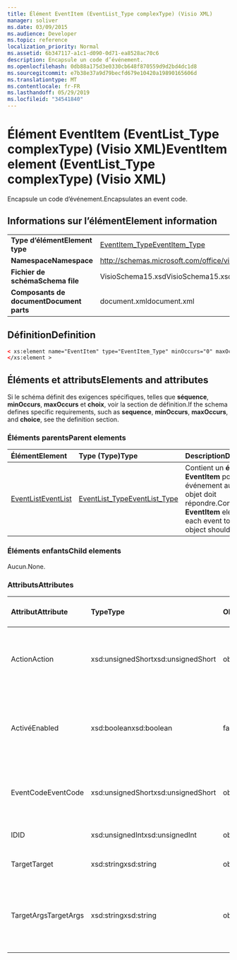 ```yaml
---
title: Élément EventItem (EventList_Type complexType) (Visio XML)
manager: soliver
ms.date: 03/09/2015
ms.audience: Developer
ms.topic: reference
localization_priority: Normal
ms.assetid: 6b347117-a1c1-d090-0d71-ea8528ac70c6
description: Encapsule un code d’événement.
ms.openlocfilehash: 0db88a175d3e0330cb648f870559d9d2bd4dc1d8
ms.sourcegitcommit: e7b38e37a9d79becfd679e10420a19890165606d
ms.translationtype: MT
ms.contentlocale: fr-FR
ms.lasthandoff: 05/29/2019
ms.locfileid: "34541840"
---
```

# <a name="eventitem-element-eventlist_type-complextype-visio-xml"></a><span data-ttu-id="29089-103">Élément EventItem (EventList_Type complexType) (Visio XML)</span><span class="sxs-lookup"><span data-stu-id="29089-103">EventItem element (EventList_Type complexType) (Visio XML)</span></span>

<span data-ttu-id="29089-104">Encapsule un code d’événement.</span><span class="sxs-lookup"><span data-stu-id="29089-104">Encapsulates an event code.</span></span>
  
## <a name="element-information"></a><span data-ttu-id="29089-105">Informations sur l’élément</span><span class="sxs-lookup"><span data-stu-id="29089-105">Element information</span></span>

|||
|:-----|:-----|
|<span data-ttu-id="29089-106">**Type d’élément**</span><span class="sxs-lookup"><span data-stu-id="29089-106">**Element type**</span></span> <br/> |[<span data-ttu-id="29089-107">EventItem_Type</span><span class="sxs-lookup"><span data-stu-id="29089-107">EventItem_Type</span></span>](eventitem_type-complextypevisio-xml.md) <br/> |
|<span data-ttu-id="29089-108">**Namespace**</span><span class="sxs-lookup"><span data-stu-id="29089-108">**Namespace**</span></span> <br/> |http://schemas.microsoft.com/office/visio/2012/main  <br/> |
|<span data-ttu-id="29089-109">**Fichier de schéma**</span><span class="sxs-lookup"><span data-stu-id="29089-109">**Schema file**</span></span> <br/> |<span data-ttu-id="29089-110">VisioSchema15.xsd</span><span class="sxs-lookup"><span data-stu-id="29089-110">VisioSchema15.xsd</span></span>  <br/> |
|<span data-ttu-id="29089-111">**Composants de document**</span><span class="sxs-lookup"><span data-stu-id="29089-111">**Document parts**</span></span> <br/> |<span data-ttu-id="29089-112">document.xml</span><span class="sxs-lookup"><span data-stu-id="29089-112">document.xml</span></span>  <br/> |
   
## <a name="definition"></a><span data-ttu-id="29089-113">Définition</span><span class="sxs-lookup"><span data-stu-id="29089-113">Definition</span></span>

```XML
< xs:element name="EventItem" type="EventItem_Type" minOccurs="0" maxOccurs="unbounded" >
</xs:element >
```

## <a name="elements-and-attributes"></a><span data-ttu-id="29089-114">Éléments et attributs</span><span class="sxs-lookup"><span data-stu-id="29089-114">Elements and attributes</span></span>

<span data-ttu-id="29089-115">Si le schéma définit des exigences spécifiques, telles que **séquence**, **minOccurs**, **maxOccurs** et **choix**, voir la section de définition.</span><span class="sxs-lookup"><span data-stu-id="29089-115">If the schema defines specific requirements, such as **sequence**, **minOccurs**, **maxOccurs**, and **choice**, see the definition section.</span></span> 
  
### <a name="parent-elements"></a><span data-ttu-id="29089-116">Éléments parents</span><span class="sxs-lookup"><span data-stu-id="29089-116">Parent elements</span></span>

|<span data-ttu-id="29089-117">**Élément**</span><span class="sxs-lookup"><span data-stu-id="29089-117">**Element**</span></span>|<span data-ttu-id="29089-118">**Type (Type)**</span><span class="sxs-lookup"><span data-stu-id="29089-118">**Type**</span></span>|<span data-ttu-id="29089-119">**Description**</span><span class="sxs-lookup"><span data-stu-id="29089-119">**Description**</span></span>|
|:-----|:-----|:-----|
|[<span data-ttu-id="29089-120">EventList</span><span class="sxs-lookup"><span data-stu-id="29089-120">EventList</span></span>](eventlist-element-visiodocument_type-complextypevisio-xml.md) <br/> |[<span data-ttu-id="29089-121">EventList_Type</span><span class="sxs-lookup"><span data-stu-id="29089-121">EventList_Type</span></span>](eventlist_type-complextypevisio-xml.md) <br/> |<span data-ttu-id="29089-122">Contient un **élément EventItem** pour chaque événement auquel un objet doit répondre.</span><span class="sxs-lookup"><span data-stu-id="29089-122">Contains an **EventItem** element for each event to which an object should respond.</span></span>  <br/> |
   
### <a name="child-elements"></a><span data-ttu-id="29089-123">Éléments enfants</span><span class="sxs-lookup"><span data-stu-id="29089-123">Child elements</span></span>

<span data-ttu-id="29089-124">Aucun.</span><span class="sxs-lookup"><span data-stu-id="29089-124">None.</span></span>
  
### <a name="attributes"></a><span data-ttu-id="29089-125">Attributs</span><span class="sxs-lookup"><span data-stu-id="29089-125">Attributes</span></span>

|<span data-ttu-id="29089-126">**Attribut**</span><span class="sxs-lookup"><span data-stu-id="29089-126">**Attribute**</span></span>|<span data-ttu-id="29089-127">**Type**</span><span class="sxs-lookup"><span data-stu-id="29089-127">**Type**</span></span>|<span data-ttu-id="29089-128">**Obligatoire**</span><span class="sxs-lookup"><span data-stu-id="29089-128">**Required**</span></span>|<span data-ttu-id="29089-129">**Description**</span><span class="sxs-lookup"><span data-stu-id="29089-129">**Description**</span></span>|<span data-ttu-id="29089-130">**Valeurs possibles**</span><span class="sxs-lookup"><span data-stu-id="29089-130">**Possible values**</span></span>|
|:-----|:-----|:-----|:-----|:-----|
|<span data-ttu-id="29089-131">Action</span><span class="sxs-lookup"><span data-stu-id="29089-131">Action</span></span>  <br/> |<span data-ttu-id="29089-132">xsd:unsignedShort</span><span class="sxs-lookup"><span data-stu-id="29089-132">xsd:unsignedShort</span></span>  <br/> |<span data-ttu-id="29089-133">obligatoire</span><span class="sxs-lookup"><span data-stu-id="29089-133">required</span></span>  <br/> |<span data-ttu-id="29089-134">Spécifie le code d’action de **l’élément EventItem** parent.</span><span class="sxs-lookup"><span data-stu-id="29089-134">Specifies the action code of the parent **EventItem** element.</span></span>  <br/> |<span data-ttu-id="29089-135">Valeurs du type xsd:unsignedShort.</span><span class="sxs-lookup"><span data-stu-id="29089-135">Values of the xsd:unsignedShort type.</span></span>  <br/> |
|<span data-ttu-id="29089-136">Activé</span><span class="sxs-lookup"><span data-stu-id="29089-136">Enabled</span></span>  <br/> |<span data-ttu-id="29089-137">xsd:boolean</span><span class="sxs-lookup"><span data-stu-id="29089-137">xsd:boolean</span></span>  <br/> |<span data-ttu-id="29089-138">facultatif</span><span class="sxs-lookup"><span data-stu-id="29089-138">optional</span></span>  <br/> |<span data-ttu-id="29089-139">Représente un indicateur indiquant si l’événement est activé ou désactivé.</span><span class="sxs-lookup"><span data-stu-id="29089-139">Represents a flag indicating if the event is enabled or disabled.</span></span>  <br/> |<span data-ttu-id="29089-140">Valeurs du type xsd:boolean.</span><span class="sxs-lookup"><span data-stu-id="29089-140">Values of the xsd:boolean type.</span></span>  <br/> |
|<span data-ttu-id="29089-141">EventCode</span><span class="sxs-lookup"><span data-stu-id="29089-141">EventCode</span></span>  <br/> |<span data-ttu-id="29089-142">xsd:unsignedShort</span><span class="sxs-lookup"><span data-stu-id="29089-142">xsd:unsignedShort</span></span>  <br/> |<span data-ttu-id="29089-143">obligatoire</span><span class="sxs-lookup"><span data-stu-id="29089-143">required</span></span>  <br/> |<span data-ttu-id="29089-144">Code indiquant l’événement qui déclenche l’module.</span><span class="sxs-lookup"><span data-stu-id="29089-144">A code indicating the event that triggers the add-on.</span></span>  <br/> |<span data-ttu-id="29089-145">Valeurs du type xsd:unsignedShort.</span><span class="sxs-lookup"><span data-stu-id="29089-145">Values of the xsd:unsignedShort type.</span></span>  <br/> |
|<span data-ttu-id="29089-146">ID</span><span class="sxs-lookup"><span data-stu-id="29089-146">ID</span></span>  <br/> |<span data-ttu-id="29089-147">xsd:unsignedInt</span><span class="sxs-lookup"><span data-stu-id="29089-147">xsd:unsignedInt</span></span>  <br/> |<span data-ttu-id="29089-148">obligatoire</span><span class="sxs-lookup"><span data-stu-id="29089-148">required</span></span>  <br/> |<span data-ttu-id="29089-149">ID de l’événement.</span><span class="sxs-lookup"><span data-stu-id="29089-149">The ID of the event.</span></span>  <br/> |<span data-ttu-id="29089-150">Valeurs du type xsd:unsignedInt.</span><span class="sxs-lookup"><span data-stu-id="29089-150">Values of the xsd:unsignedInt type.</span></span>  <br/> |
|<span data-ttu-id="29089-151">Target</span><span class="sxs-lookup"><span data-stu-id="29089-151">Target</span></span>  <br/> |<span data-ttu-id="29089-152">xsd:string</span><span class="sxs-lookup"><span data-stu-id="29089-152">xsd:string</span></span>  <br/> |<span data-ttu-id="29089-153">obligatoire</span><span class="sxs-lookup"><span data-stu-id="29089-153">required</span></span>  <br/> |<span data-ttu-id="29089-154">Spécifie la cible d’un événement.</span><span class="sxs-lookup"><span data-stu-id="29089-154">Specifies the target of an event.</span></span>  <br/> |<span data-ttu-id="29089-155">Valeurs du type xsd:string.</span><span class="sxs-lookup"><span data-stu-id="29089-155">Values of the xsd:string type.</span></span>  <br/> |
|<span data-ttu-id="29089-156">TargetArgs</span><span class="sxs-lookup"><span data-stu-id="29089-156">TargetArgs</span></span>  <br/> |<span data-ttu-id="29089-157">xsd:string</span><span class="sxs-lookup"><span data-stu-id="29089-157">xsd:string</span></span>  <br/> |<span data-ttu-id="29089-158">obligatoire</span><span class="sxs-lookup"><span data-stu-id="29089-158">required</span></span>  <br/> |<span data-ttu-id="29089-159">Spécifie une chaîne contenant des arguments à envoyer à la cible d’un événement.</span><span class="sxs-lookup"><span data-stu-id="29089-159">Specifies a string containing arguments to be sent to the target of an event.</span></span>  <br/> |<span data-ttu-id="29089-160">Valeurs du type xsd:string.</span><span class="sxs-lookup"><span data-stu-id="29089-160">Values of the xsd:string type.</span></span>  <br/> |
   

